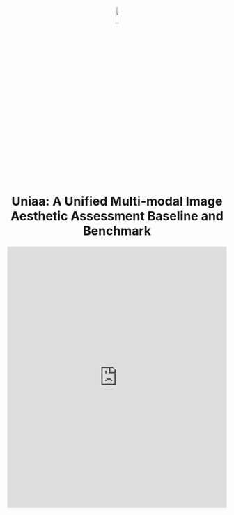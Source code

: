<div align="center">

<p align="center">
<img src="https://github.com/Uniaa-MLLM/Uniaa/blob/main/imgs/uniaa.png" width="10%">
</p>

# Uniaa: A Unified Multi-modal Image Aesthetic Assessment Baseline and Benchmark



<embed src="https://github.com/Uniaa-MLLM/Uniaa/blob/main/imgs/intro.pdf" type="application/pdf" width="100%" height="600px" />

